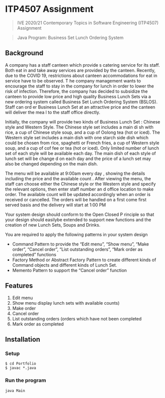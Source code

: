# ITP4507 Assignment
> IVE 2020/21 Contemporary Topics in Software Engineering (ITP4507) Assignment

> Java Program: Business Set Lunch Ordering System

## Background
A company has a staff canteen which provide s catering service for its staff. Both eat in and take away services are provided by the canteen. Recently, due to the COVID 19, restrictions about canteen accommodations for eat in service have to be observed. T he company management wants to encourage the staff to stay in the company for lunch in order to lower the risk of infection. Therefore, the company has decided to subsidize the canteen to provide low price and high quality Business Lunch Sets via a new ordering system called Business Set Lunch Ordering System (BSLOS). Staff can ord er Business Lunch Set at an attractive price and the canteen will deliver the mea l to the staff office directly. 

Initially, the company will provide two kinds of Business Lunch Set : Chinese style and Western Style. The Chinese style set includes a main di sh with rice, a cup of Chinese style soup, and a cup of Oolong tea (hot or iced). The Western style set includes a main dish with one starch side dish which could be chosen from rice, spaghetti or French fries, a cup of Western style soup, and a cup of cof fee or tea (hot or iced). Only limited number of lunch set of each style will be available each day. The main dish of each style of lunch set will be change d on each day and the price of a lunch set may also be changed depending on the main dish. 

The menu will be available at 9:00am every day , showing the details including the price and the available count . After viewing the menu, the staff can choose either the Chinese style or the Western style and specify the relevant options, then enter staff number an d office location to make order. The available count will be updated accordingly when an order is received or cancelled. The orders will be handled on a first come first served basis and the delivery will start at 1:00 PM

Your system design should conform to the Open Closed P rinciple so that your design should easilybe extended to support new functions and the creation of new Lunch Sets, Soups and Drinks.

You are required to apply the following patterns in your system design
* Command Pattern to provide the “Edit menu”, “Show menu”, “Make order”, “Cancel order”, “List outstanding orders”, “Mark order as completed” functions
* Factory Method or Abstract Factory Pattern to create different kinds of Command objects and different kinds of Lunch Set.
* Memento Pattern to support the “Cancel order” function

## Features
1. Edit menu
2. Show menu display lunch sets with available counts)
3. Make order
4. Cancel order
5. List outstanding orders (orders which have not been completed
6. Mark order as completed

## Installation
### Setup
```
$ cd Portfolio
$ javac *.java
```

### Run the program
```
java Main
```